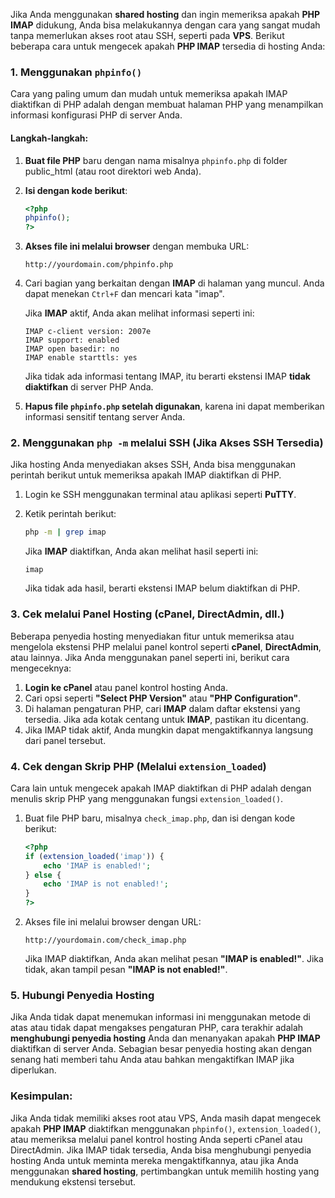Jika Anda menggunakan **shared hosting** dan ingin memeriksa apakah **PHP IMAP** didukung, Anda bisa melakukannya dengan cara yang sangat mudah tanpa memerlukan akses root atau SSH, seperti pada **VPS**. Berikut beberapa cara untuk mengecek apakah **PHP IMAP** tersedia di hosting Anda:

### 1. **Menggunakan `phpinfo()`**

Cara yang paling umum dan mudah untuk memeriksa apakah IMAP diaktifkan di PHP adalah dengan membuat halaman PHP yang menampilkan informasi konfigurasi PHP di server Anda.

#### Langkah-langkah:
1. **Buat file PHP** baru dengan nama misalnya `phpinfo.php` di folder public_html (atau root direktori web Anda).
   
2. **Isi dengan kode berikut**:
   ```php
   <?php
   phpinfo();
   ?>
   ```

3. **Akses file ini melalui browser** dengan membuka URL:
   ```
   http://yourdomain.com/phpinfo.php
   ```

4. Cari bagian yang berkaitan dengan **IMAP** di halaman yang muncul. Anda dapat menekan `Ctrl+F` dan mencari kata "imap".

   Jika **IMAP** aktif, Anda akan melihat informasi seperti ini:
   ```
   IMAP c-client version: 2007e
   IMAP support: enabled
   IMAP open basedir: no
   IMAP enable starttls: yes
   ```

   Jika tidak ada informasi tentang IMAP, itu berarti ekstensi IMAP **tidak diaktifkan** di server PHP Anda.

5. **Hapus file `phpinfo.php` setelah digunakan**, karena ini dapat memberikan informasi sensitif tentang server Anda.

### 2. **Menggunakan `php -m` melalui SSH (Jika Akses SSH Tersedia)**

Jika hosting Anda menyediakan akses SSH, Anda bisa menggunakan perintah berikut untuk memeriksa apakah IMAP diaktifkan di PHP.

1. Login ke SSH menggunakan terminal atau aplikasi seperti **PuTTY**.
   
2. Ketik perintah berikut:
   ```bash
   php -m | grep imap
   ```

   Jika **IMAP** diaktifkan, Anda akan melihat hasil seperti ini:
   ```
   imap
   ```

   Jika tidak ada hasil, berarti ekstensi IMAP belum diaktifkan di PHP.

### 3. **Cek melalui Panel Hosting (cPanel, DirectAdmin, dll.)**

Beberapa penyedia hosting menyediakan fitur untuk memeriksa atau mengelola ekstensi PHP melalui panel kontrol seperti **cPanel**, **DirectAdmin**, atau lainnya. Jika Anda menggunakan panel seperti ini, berikut cara mengeceknya:

1. **Login ke cPanel** atau panel kontrol hosting Anda.
2. Cari opsi seperti **"Select PHP Version"** atau **"PHP Configuration"**.
3. Di halaman pengaturan PHP, cari **IMAP** dalam daftar ekstensi yang tersedia. Jika ada kotak centang untuk **IMAP**, pastikan itu dicentang.
4. Jika IMAP tidak aktif, Anda mungkin dapat mengaktifkannya langsung dari panel tersebut.

### 4. **Cek dengan Skrip PHP (Melalui `extension_loaded`)**

Cara lain untuk mengecek apakah IMAP diaktifkan di PHP adalah dengan menulis skrip PHP yang menggunakan fungsi `extension_loaded()`.

1. Buat file PHP baru, misalnya `check_imap.php`, dan isi dengan kode berikut:
   ```php
   <?php
   if (extension_loaded('imap')) {
       echo 'IMAP is enabled!';
   } else {
       echo 'IMAP is not enabled!';
   }
   ?>
   ```

2. Akses file ini melalui browser dengan URL:
   ```
   http://yourdomain.com/check_imap.php
   ```

   Jika IMAP diaktifkan, Anda akan melihat pesan **"IMAP is enabled!"**. Jika tidak, akan tampil pesan **"IMAP is not enabled!"**.

### 5. **Hubungi Penyedia Hosting**

Jika Anda tidak dapat menemukan informasi ini menggunakan metode di atas atau tidak dapat mengakses pengaturan PHP, cara terakhir adalah **menghubungi penyedia hosting** Anda dan menanyakan apakah **PHP IMAP** diaktifkan di server Anda. Sebagian besar penyedia hosting akan dengan senang hati memberi tahu Anda atau bahkan mengaktifkan IMAP jika diperlukan.

### Kesimpulan:
Jika Anda tidak memiliki akses root atau VPS, Anda masih dapat mengecek apakah **PHP IMAP** diaktifkan menggunakan `phpinfo()`, `extension_loaded()`, atau memeriksa melalui panel kontrol hosting Anda seperti cPanel atau DirectAdmin. Jika IMAP tidak tersedia, Anda bisa menghubungi penyedia hosting Anda untuk meminta mereka mengaktifkannya, atau jika Anda menggunakan **shared hosting**, pertimbangkan untuk memilih hosting yang mendukung ekstensi tersebut.
